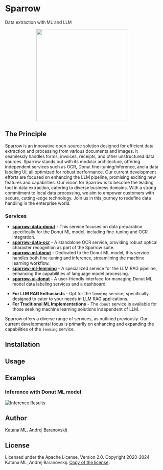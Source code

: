 # Sparrow
Data extraction with ML and LLM

<p align="center">
  <img width="300" height="300" src="https://github.com/katanaml/sparrow/blob/main/sparrow-ui/donut/assets/sparrow_logo_5.png">
</p>

## The Principle

Sparrow is an innovative open-source solution designed for efficient data extraction and processing from various documents and images. It seamlessly handles forms, invoices, receipts, and other unstructured data sources. Sparrow stands out with its modular architecture, offering independent services such as OCR, Donut fine-tuning/inference, and a data labeling UI, all optimized for robust performance. Our current development efforts are focused on enhancing the LLM pipeline, promising exciting new features and capabilities. Our vision for Sparrow is to become the leading tool in data extraction, catering to diverse business domains. With a strong commitment to local data processing, we aim to empower customers with secure, cutting-edge technology. Join us in this journey to redefine data handling in the enterprise world.

### Services

* **[sparrow-data-donut](https://github.com/katanaml/sparrow/tree/main/sparrow-data/donut)** - This service focuses on data preparation specifically for the Donut ML model, including fine-tuning and OCR integration.
* **[sparrow-data-ocr](https://github.com/katanaml/sparrow/tree/main/sparrow-data/ocr)** - A standalone OCR service, providing robust optical character recognition as part of the Sparrow suite.
* **[sparrow-ml-donut](https://github.com/katanaml/sparrow/tree/main/sparrow-ml/donut)** - Dedicated to the Donut ML model, this service handles both fine-tuning and inference, streamlining the machine learning workflow.
* **[sparrow-ml-lemming](https://github.com/katanaml/sparrow/tree/main/sparrow-ml/lemming)** - A specialized service for the LLM RAG pipeline, enhancing the capabilities of language model processing.
* **[sparrow-ui-donut](https://github.com/katanaml/sparrow/tree/main/sparrow-ui/donut)** - A user-friendly interface for managing Donut ML model data labeling services and a dashboard.

- **For LLM RAG Enthusiasts** - Opt for the `lemming` service, specifically designed to cater to your needs in LLM RAG applications.
- **For Traditional ML Implementations** - The `donut` service is available for those seeking machine learning solutions independent of LLM.

Sparrow offers a diverse range of services, as outlined previously. Our current developmental focus is primarily on enhancing and expanding the capabilities of the `lemming` service.

## Installation

## Usage

## Examples

### Inference with Donut ML model

![Inference Results](https://github.com/katanaml/sparrow/blob/main/sparrow-ui/donut/assets/inference_actual.png)

## Author

[Katana ML](https://katanaml.io), [Andrej Baranovskij](https://github.com/abaranovskis-redsamurai)

## License

Licensed under the Apache License, Version 2.0. Copyright 2020-2024 Katana ML, Andrej Baranovskij. [Copy of the license](https://github.com/katanaml/sparrow/blob/main/LICENSE).
